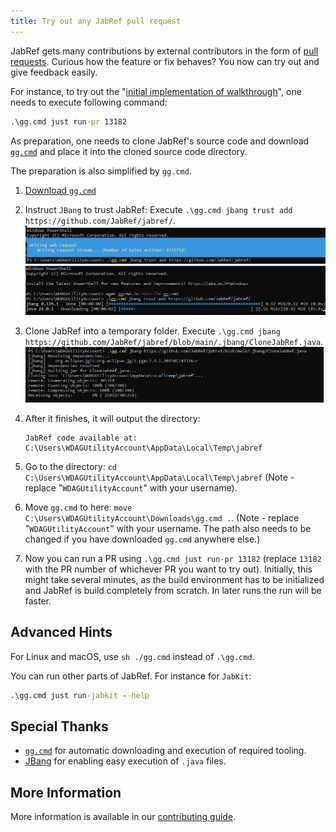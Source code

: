 ```yaml
---
title: Try out any JabRef pull request
---
```


JabRef gets many contributions by external contributors in the form of [pull requests](https://github.com/jabref/jabref/pulls).
Curious how the feature or fix behaves?
You now can try out and give feedback easily.

For instance, to try out the "[initial implementation of walkthrough](https://github.com/JabRef/jabref/pull/13182)", one needs to execute following command:

```cmd
.\gg.cmd just run-pr 13182
```

As preparation, one needs to clone JabRef's source code and download [`gg.cmd`](https://github.com/eirikb/gg#ggcmd) and place it into the cloned source code directory.

The preparation is also simplified by `gg.cmd`.

1. [Download `gg.cmd`](https://github.com/eirikb/gg/releases/latest/download/gg.cmd)
2. Instruct `JBang` to trust JabRef: Execute `.\gg.cmd jbang trust add https://github.com/JabRef/jabref/`.\
   ![gg initialization](../img/gg-init-1.png)\
   ![gg initialization](../img/gg-init-2.png)
3. Clone JabRef into a temporary folder. Execute `.\gg.cmd jbang https://github.com/JabRef/jabref/blob/main/.jbang/CloneJabRef.java`.\
   ![gg-jabref-clone](../img/gg-jabref-clone.png)
4. After it finishes, it will output the directory:

   ```text
   JabRef code available at: C:\Users\WDAGUtilityAccount\AppData\Local\Temp\jabref
   ```

5. Go to the directory: `cd C:\Users\WDAGUtilityAccount\AppData\Local\Temp\jabref` (Note - replace "`WDAGUtilityAccount`" with your username).
6. Move `gg.cmd` to here: `move C:\Users\WDAGUtilityAccount\Downloads\gg.cmd .`. (Note - replace "`WDAGUtilityAccount`" with your username. The path also needs to be changed if you have downloaded `gg.cmd` anywhere else.)
7. Now you can run a PR using `.\gg.cmd just run-pr 13182` (replace `13182` with the PR number of whichever PR you want to try out). Initially, this might take several minutes, as the build environment has to be initialized and JabRef is build completely from scratch. In later runs the run will be faster.

## Advanced Hints

For Linux and macOS, use `sh ./gg.cmd` instead of `.\gg.cmd`.

You can run other parts of JabRef. For instance for `JabKit`:

```cmd
.\gg.cmd just run-jabkit --help
```

## Special Thanks

- [`gg.cmd`](https://github.com/eirikb/gg#ggcmd) for automatic downloading and execution of required tooling.
- [JBang](https://www.jbang.dev/) for enabling easy execution of `.java` files.

## More Information

More information is available in our [contributing guide](https://docs.jabref.org/contributing#i-would-like-to-try-out-a-feature-introduced-at-pull-request).
